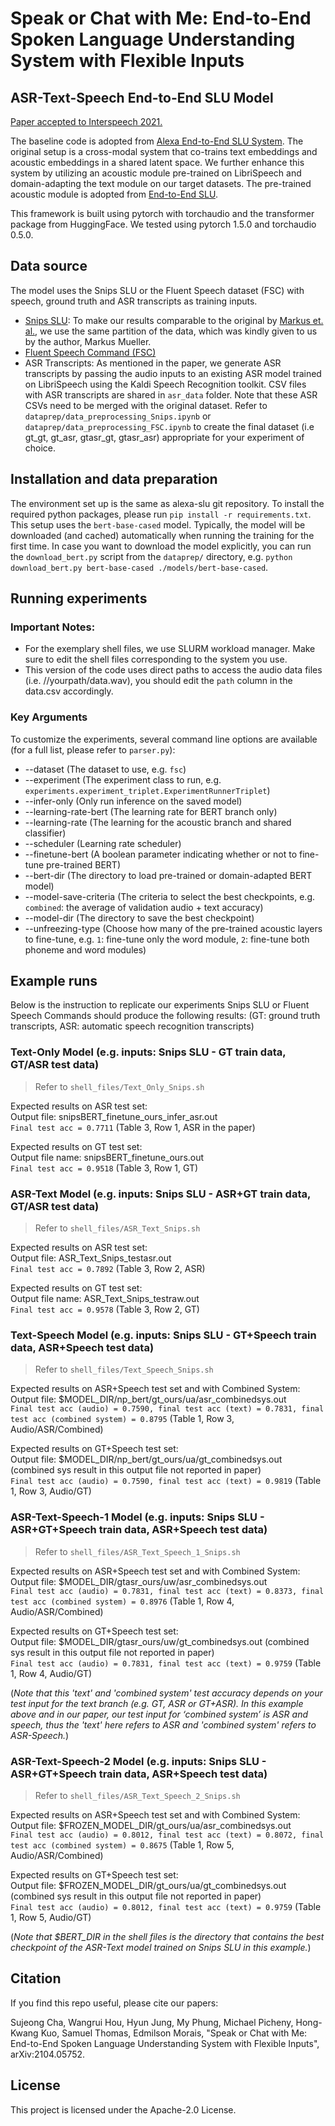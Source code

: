 # Speak or Chat with Me: End-to-End Spoken Language Understanding System with Flexible Inputs

## ASR-Text-Speech End-to-End SLU Model

[Paper accepted to Interspeech 2021.](https://arxiv.org/abs/2104.05752) 

The baseline code is adopted from [Alexa End-to-End SLU System](https://github.com/alexa/alexa-end-to-end-slu). 
The original setup is a cross-modal system that co-trains text embeddings and acoustic embeddings in a shared latent space.
We further enhance this system by utilizing an acoustic module pre-trained on LibriSpeech and domain-adapting the text module on our target datasets. The pre-trained acoustic module is adopted from [End-to-End SLU](https://github.com/lorenlugosch/end-to-end-SLU).

This framework is built using pytorch with torchaudio and the transformer package from HuggingFace.
We tested using pytorch 1.5.0 and torchaudio 0.5.0.

## Data source

The model uses the Snips SLU or the Fluent Speech dataset (FSC) with speech, ground truth and ASR transcripts as training inputs.
- [Snips SLU](https://arxiv.org/pdf/1810.12735.pdf): 
To make our results comparable to the original by [Markus et. al.](https://github.com/alexa/alexa-end-to-end-slu), we use the same partition of the data, which was kindly given to us by the author, Markus Mueller.
- [Fluent Speech Command (FSC)](https://zenodo.org/record/3509828#.YH8fauhKhPZ)
- ASR Transcripts: 
As mentioned in the paper, we generate ASR transcripts by passing the audio inputs to an existing ASR model trained on LibriSpeech using the Kaldi Speech Recognition toolkit. CSV files with ASR transcripts are shared in `asr_data` folder. Note that these ASR CSVs need to be merged with the original dataset. Refer to `dataprep/data_preprocessing_Snips.ipynb` or `dataprep/data_preprocessing_FSC.ipynb` to create the final dataset (i.e gt_gt, gt_asr, gtasr_gt, gtasr_asr) appropriate for your experiment of choice.

## Installation and data preparation

The environment set up is the same as alexa-slu git repository.
To install the required python packages, please run `pip install -r requirements.txt`. This setup uses the `bert-base-cased` model.
Typically, the model will be downloaded (and cached) automatically when running the training for the first time.
In case you want to download the model explicitly, you can run the `download_bert.py` script from the `dataprep/` directory,
e.g. `python download_bert.py bert-base-cased ./models/bert-base-cased`. 


## Running experiments

### Important Notes:
- For the exemplary shell files, we use SLURM workload manager. Make sure to edit the shell files corresponding to the system you use.
- This version of the code uses direct paths to access the audio data files (i.e. //yourpath/data.wav), you should edit the `path` column in the data.csv accordingly.

### Key Arguments
To customize the experiments, several command line options are available (for a full list, please refer to `parser.py`):

* --dataset (The dataset to use, e.g. `fsc`)
* --experiment (The experiment class to run, e.g. `experiments.experiment_triplet.ExperimentRunnerTriplet`)
* --infer-only (Only run inference on the saved model)
* --learning-rate-bert (The learning rate for BERT branch only)
* --learning-rate (The learning for the acoustic branch and shared classifier)
* --scheduler (Learning rate scheduler)
* --finetune-bert (A boolean parameter indicating whether or not to fine-tune pre-trained BERT)
* --bert-dir (The directory to load pre-trained or domain-adapted BERT model)
* --model-save-criteria (The criteria to select the best checkpoints, e.g. `combined`: the average of validation audio + text accuracy)
* --model-dir (The directory to save the best checkpoint)
* --unfreezing-type (Choose how many of the pre-trained acoustic layers to fine-tune, e.g. `1`: fine-tune only the word module, `2`: fine-tune both phoneme and word modules)

## Example runs

Below is the instruction to replicate our experiments  Snips SLU or Fluent Speech Commands should produce the following results:
(GT: ground truth transcripts, ASR: automatic speech recognition transcripts)

### Text-Only Model (e.g. inputs: Snips SLU - GT train data, GT/ASR test data)

> Refer to `shell_files/Text_Only_Snips.sh`

Expected results on ASR test set: <br>
Output file: snipsBERT_finetune_ours_infer_asr.out <br>
`Final test acc = 0.7711` (Table 3, Row 1, ASR in the paper)

Expected results on GT test set:  <br>
Output file name: snipsBERT_finetune_ours.out <br>
`Final test acc = 0.9518` (Table 3, Row 1, GT)

### ASR-Text Model (e.g. inputs: Snips SLU - ASR+GT train data, GT/ASR test data)

> Refer to `shell_files/ASR_Text_Snips.sh`

Expected results on ASR test set: <br>
Output file: ASR_Text_Snips_testasr.out <br>
`Final test acc = 0.7892` (Table 3, Row 2, ASR)

Expected results on GT test set:  <br>
Output file name: ASR_Text_Snips_testraw.out <br>
`Final test acc = 0.9578` (Table 3, Row 2, GT)

### Text-Speech Model (e.g. inputs: Snips SLU - GT+Speech train data, ASR+Speech test data)

> Refer to `shell_files/Text_Speech_Snips.sh`

Expected results on ASR+Speech test set and with Combined System: <br>
Output file: $MODEL_DIR/np_bert/gt_ours/ua/asr_combinedsys.out <br>
`Final test acc (audio) = 0.7590, final test acc (text) = 0.7831, final test acc (combined system) = 0.8795` (Table 1, Row 3, Audio/ASR/Combined)

Expected results on GT+Speech test set: <br>
Output file: $MODEL_DIR/np_bert/gt_ours/ua/gt_combinedsys.out (combined sys result in this output file not reported in paper) <br>
`Final test acc (audio) = 0.7590, final test acc (text) = 0.9819` (Table 1, Row 3, Audio/GT)


### ASR-Text-Speech-1 Model (e.g. inputs: Snips SLU - ASR+GT+Speech train data, ASR+Speech test data)

> Refer to `shell_files/ASR_Text_Speech_1_Snips.sh`

Expected results on ASR+Speech test set and with Combined System:  <br>
Output file: $MODEL_DIR/gtasr_ours/uw/asr_combinedsys.out <br>
`Final test acc (audio) = 0.7831, final test acc (text) = 0.8373, final test acc (combined system) = 0.8976` (Table 1, Row 4, Audio/ASR/Combined)

Expected results on GT+Speech test set: <br>
Output file: $MODEL_DIR/gtasr_ours/uw/gt_combinedsys.out (combined sys result in this output file not reported in paper) <br>
`Final test acc (audio) = 0.7831, final test acc (text) = 0.9759` (Table 1, Row 4, Audio/GT)

(*Note that this 'text' and 'combined system' test accuracy depends on your test input for the text branch (e.g. GT, ASR or GT+ASR). 
In this example above and in our paper, our test input for ‘combined system’ is ASR and speech, thus the 'text' here refers to ASR and 'combined system' refers to ASR-Speech.*)

### ASR-Text-Speech-2 Model (e.g. inputs: Snips SLU - ASR+GT+Speech train data, ASR+Speech test data)

> Refer to `shell_files/ASR_Text_Speech_2_Snips.sh`

Expected results on ASR+Speech test set and with Combined System: <br>
Output file: $FROZEN_MODEL_DIR/gt_ours/ua/asr_combinedsys.out <br>
`Final test acc (audio) = 0.8012, final test acc (text) = 0.8072, final test acc (combined system) = 0.8675` (Table 1, Row 5, Audio/ASR/Combined)

Expected results on GT+Speech test set: <br>
Output file: $FROZEN_MODEL_DIR/gt_ours/ua/gt_combinedsys.out (combined sys result in this output file not reported in paper) <br>
`Final test acc (audio) = 0.8012, final test acc (text) = 0.9759` (Table 1, Row 5, Audio/GT)

(*Note that $BERT_DIR in the shell files is the directory that contains the best checkpoint of the ASR-Text model trained on Snips SLU in this example.*)

## Citation
If you find this repo useful, please cite our papers:

Sujeong Cha, Wangrui Hou, Hyun Jung, My Phung, Michael Picheny, Hong-Kwang Kuo, Samuel Thomas, Edmilson Morais, "Speak or Chat with Me: End-to-End Spoken Language Understanding System with Flexible Inputs", arXiv:2104.05752.

## License

This project is licensed under the Apache-2.0 License.
